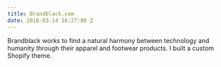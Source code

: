 ```yaml
---
title: Brandblack.com
date: 2018-03-14 16:27:00 Z
---
```


Brandblack works to find a natural harmony between technology and humanity through their apparel and footwear products. I built a custom Shopify theme.